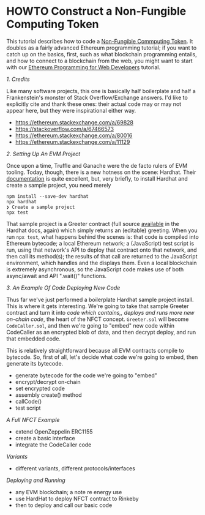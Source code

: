 # HOWTO Construct a Non-Fungible Computing Token

This tutorial describes how to code a [Non-Fungible Commputing Token](./MANIFESTO.md). It doubles as a fairly advanced Ethereum programming tutorial; if you want to catch up on the basics, first, such as what blockchain programming entails, and how to connect to a blockchain from the web, you might want to start with our [Ethereum Programming for Web Developers](https://happyfuncorp.com/whitepapers/webthereum) tutorial.

*1. Credits*

Like many software projects, this one is basically half boilerplate and half a Frankenstein's monster of Stack Overflow/Exchange answers. I'd like to explicitly cite and thank these ones: their actual code may or may not appear here, but they were inspirational either way.
- https://ethereum.stackexchange.com/a/69828
- https://stackoverflow.com/a/67466573
- https://ethereum.stackexchange.com/a/80016
- https://ethereum.stackexchange.com/a/11129


*2. Setting Up An EVM Project*

Once upon a time, Truffle and Ganache were the de facto rulers of EVM tooling. Today, though, there is a new hotness on the scene: Hardhat. Their [documentation](https://hardhat.org/getting-started/) is quite excellent, but, very briefly, to install Hardhat and create a sample project, you need merely

```
npm install --save-dev hardhat
npx hardhat
❯ Create a sample project
npx test
```

That sample project is a Greeter contract (full source [available](https://hardhat.org/getting-started/#compiling-your-contracts) in the Hardhat docs, again) which simply returns an (editable) greeting. When you run `npx test`, what happens behind the scenes is: that code is compiled into Ethereum bytecode; a local Ethereum network; a (JavaScript) test script is run, using that network's API to deploy that contract onto that network, and then call its method(s); the results of that call are returned to the JavaScript environment, which handles and the displays them. Even a local blockchain is extremely asynchronous, so the JavaScript code makes use of both async/await and API ".wait()" functions.

*3. An Example Of Code Deploying New Code*

Thus far we've just performed a boilerplate Hardhat sample project install. This is where it gets interesting. We're going to take that sample Greeter contract and turn it into _code which contains,, deploys and runs more new on-chain code_, the heart of the NFCT concept. `Greeter.sol` will become `CodeCaller.sol`, and then we're going to "embed" new code within CodeCaller as an encrypted blob of data, and then decrypt deploy, and run that embedded code.

This is relatively straightforward because all EVM contracts compile to bytecode. So, first of all, let's decide what code we're going to embed, then generate its bytecode.

- generate bytecode for the code we're going to "embed"
- encrypt/decrypt on-chain
- set encrypted code
- assembly create() method
- callCode()
- test script

*A Full NFCT Example*
- extend OpenZeppelin ERC1155
- create a basic interface
- integrate the CodeCaller code

*Variants*
- different variants, different protocols/interfaces

*Deploying and Running*
- any EVM blockchain; a note re energy use
- use HardHat to deploy NFCT contract to Rinkeby
- then to deploy and call our basic code